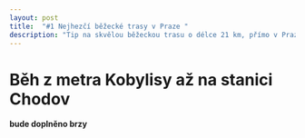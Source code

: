```yaml
---
layout: post
title:  "#1 Nejhezčí běžecké trasy v Praze "
description: "Tip na skvělou běžeckou trasu o délce 21 km, přímo v Praze a přitom mezi stromy."
---
```


# Běh z metra Kobylisy až na stanici Chodov


<div class="strava-embed-placeholder" data-embed-type="route" data-embed-id="3123301056791170492" data-full-width="true"></div><script src="https://strava-embeds.com/embed.js"></script>

**bude doplněno brzy**

